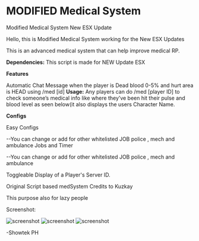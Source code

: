 # MODIFIED Medical System
Modified Medical System New ESX Update



Hello, this is Modified Medical System working for the New ESX Updates

This is an advanced medical system that can help improve medical RP.

**Dependencies:**
This script is made for NEW Update ESX 

**Features**

Automatic Chat Message when the player is Dead blood 0-5% and hurt area is HEAD using /med [id]
**Usage:**
Any players can do /med [player ID] to check someone’s medical info like where they’ve been hit
their pulse and blood level as seen below(it also displays the users Character Name.

**Configs**

Easy Configs

--You can change or add for other whitelisted JOB police , mech and ambulance 
Jobs and Timer


--You can change or add for other whitelisted JOB police , mech and ambulance 

Toggleable Display of a Player's Server ID. 



Original Script based medSystem
Credits to Kuzkay

This purpose also for lazy people

Screenshot: 

![screenshot](https://i.imgur.com/zlmlGsp.jpg)
![screenshot](https://i.imgur.com/qwa7kgq.jpg)
![screenshot](https://i.imgur.com/oYyMTwG.jpg)


-Showtek PH
